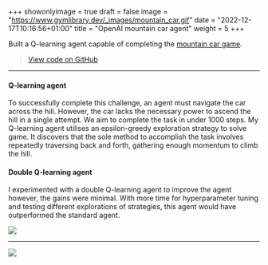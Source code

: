 +++
showonlyimage = true
draft = false
image = "https://www.gymlibrary.dev/_images/mountain_car.gif"
date = "2022-12-17T10:16:56+01:00"
title = "OpenAI mountain car agent"
weight = 5
+++

Built a Q-learning agent capable of completing the [mountain car game](https://www.gymlibrary.dev/environments/classic_control/mountain_car/). 
<!--more-->

> [View code on GitHub](https://github.com/jovanneste/MountainCar-QAgent)

---

#### Q-learning agent
To successfully complete this challenge, an agent must navigate the car across the hill. However, the car lacks the necessary power to ascend the hill in a single attempt. We aim to complete the task in under 1000 steps. My Q-learning agent utilises an epsilon-greedy exploration strategy to solve game. It discovers that the sole method to accomplish the task involves repeatedly traversing back and forth, gathering enough momentum to climb the hill. 

#### Double Q-learning agent
I experimented with a double Q-learning agent to improve the agent however, the gains were minimal. With more time for hyperparameter tuning and testing different explorations of strategies, this agent would have outperformed the standard agent.


![](https://www.gymlibrary.dev/_images/mountain_car.gif)

---

[![](https://img.shields.io/badge/Python-white?logo=Python)](#)

